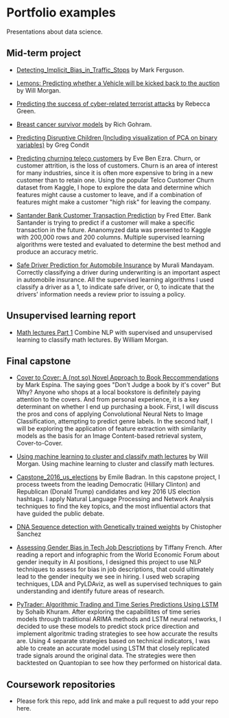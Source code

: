# Portfolio examples
Presentations about data science.

## Mid-term project
- [Detecting_Implicit_Bias_in_Traffic_Stops](https://github.com/maf5509/Detecting_Implicit_Bias_in_Traffic_Stops) by Mark Ferguson.

- [Lemons: Predicting whether a Vehicle will be kicked back to the auction](https://github.com/ExtraLime/lemons) by Will Morgan. 



- [Predicting the success of cyber-related terrorist attacks](https://github.com/Begecky/Thinkful_Materials/tree/master/Unit_3_Capstone) by Rebecca Green.

- [Breast cancer survivor models](https://github.com/richardgorham1/ds-supervised-learning-capstone-lite) by Rich Gohram.    

- [Predicting Disruptive Children (Including visualization of PCA on binary variables)](https://github.com/conditg/predicting-disruption) by Greg Condit

- [Predicting churning teleco customers](https://github.com/ecbenezra/ThinkfulAssignments/tree/master/Midterm-Capstone-Report) by Eve Ben Ezra. Churn, or customer attrition, is the loss of customers. Churn is an area of interest for many industries, since it is often more expensive to bring in a new customer than to retain one. Using the popular Telco Customer Churn dataset from Kaggle, I hope to explore the data and determine which features might cause a customer to leave, and if a combination of features might make a customer "high risk" for leaving the company.

- [Santander Bank Customer Transaction Prediction](https://github.com/etterfred/Thinkful/blob/master/Santander_Bank_supervised_learning_capstone.ipynb) by Fred Etter.  Bank Santander is trying to predict if a customer will make a specific transaction in the future.  Ananomyzed data was presented to Kaggle with 200,000 rows and 200 columns.  Multiple supervised learning algorithms were tested and evaluated to determine the best method and produce an accuracy metric.

- [Safe Driver Prediction for Automobile Insurance](https://github.com/mu-mandayam/DataScience/blob/master/Supervised_Learning_Capstone/Sup_Learning_Capstone_Safe_Driver.ipynb) by Murali Mandayam. Correctly classifying a driver during underwriting is an important aspect in automobile insurance. All the supervised learning algorithms I used classify a driver as a 1, to indicate safe driver, or 0, to indicate that the drivers' information needs a review prior to issuing a policy.

## Unsupervised learning report

- [Math lectures Part 1](https://github.com/ExtraLime/math-lectures) Combine NLP with supervised and unsupervised learning to classify math lectures. By William Morgan.

## Final capstone

- [Cover to Cover: A (not so) Novel Approach to Book Reccommendations](https://www.thinkful.com/project-hunt/projects/cover-to-cover-a-not-so-novel-approach-to-book-reccommendations-4230) by Mark Espina. The saying goes "Don't Judge a book by it's cover" But Why? Anyone who shops at a local bookstore is definitely paying attention to the covers. And from personal experience, it is a key determinant on whether I end up purchasing a book. First, I will discuss the pros and cons of applying Convolutional Neural Nets to Image Classification, attempting to predict genre labels. In the second half, I will be exploring the application of feature extraction with similarity models as the basis for an Image Content-based retrieval system, Cover-to-Cover.

- [Using machine learning to cluster and classify math lectures](https://github.com/ExtraLime/math-lectures) by Will Morgan. Using machine learning to cluster and classify math lectures.

- [Capstone_2016_us_elections](https://github.com/ebadran/thinkfulBC/blob/master/final_capstone/Capstone_2016_us_elections.ipynb) by Emile Badran. In this capstone project, I process tweets from the leading Democratic (Hillary Clinton) and Republican (Donald Trump) candidates and key 2016 US election hashtags. I apply Natural Language Processing and Network Analysis techniques to find the key topics, and the most influential actors that have guided the public debate.


 
 - [DNA Sequence detection with Genetically trained weights](https://github.com/christophersanchez/DataScience/tree/master/Thinkful/Unit6) by Chistopher Sanchez
 
 - [Assessing Gender Bias in Tech Job Descriptions](https://github.com/tshaefrench/dataviz/tree/master/Final%20Capstone) by Tiffany French. 
After reading a report and infographic from the World Economic Forum about gender inequity in AI positions, I designed this project to use NLP techniques to assess for bias in job descriptions, that could ultimately lead to the gender inequity we see in hiring.  I used web scraping techniques, LDA and PyLDAviz, as well as supervised techniques to gain understanding and identify future areas of research.

- [PyTrader: Algorithmic Trading and Time Series Predictions Using LSTM](https://github.com/sohaibk321/quant_analysis_stocks) by Sohaib Khuram.
After exploring the capabilitites of time series models through traditional ARIMA methods and LSTM neural networks, I decided to use these models to predict stock price direction and implement algoritmic trading strategies to see how accurate the results are. Using 4 separate strategies based on technical indicators, I was able to create an accurate model using LSTM that closely replicated trade signals around the original data. The strategies were then backtested on Quantopian to see how they performed on historical data.

## Coursework repositories
- Please fork this repo, add link and make a pull request to add your repo here.
